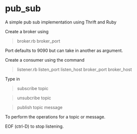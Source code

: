 # pub_sub
A simple pub sub implementation using Thrift and Ruby

Create a broker using

>broker.rb broker_port

Port defaults to 9090 but can take in another as argument.

Create a consumer using the command

>listener.rb listen_port listen_host broker_port broker_host

Type in

>subscribe topic

>unsubcribe topic

>publish topic message

To perform the operations for a topic or message.

EOF (ctrl-D) to stop listening.
